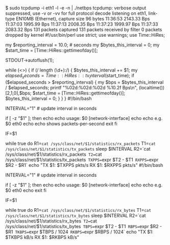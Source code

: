 $ sudo tcpdump -i eth1 -l -e -n | ./netbps
tcpdump: verbose output suppressed, use -v or -vv for full protocol decode
listening on eth1, link-type EN10MB (Ethernet), capture size 96 bytes
11:36:53    2143.33 Bps
11:37:03    1995.99 Bps
11:37:13    2008.35 Bps
11:37:23    1999.97 Bps
11:37:33    2083.32 Bps
131 packets captured
131 packets received by filter
0 packets dropped by kernel
#!/usr/bin/perl
use strict;
use warnings;
use Time::HiRes;

my $reporting_interval = 10.0; # seconds
my $bytes_this_interval = 0;
my $start_time = [Time::HiRes::gettimeofday()];

STDOUT->autoflush(1);

while (<>) {
  if (/ length (\d+):/) {
    $bytes_this_interval += $1;
    my $elapsed_seconds = Time::HiRes::tv_interval($start_time);
    if ($elapsed_seconds > $reporting_interval) {
       my $bps = $bytes_this_interval / $elapsed_seconds;
       printf "%02d:%02d:%02d %10.2f Bps\n", (localtime())[2,1,0],$bps;
       $start_time = [Time::HiRes::gettimeofday()];
       $bytes_this_interval = 0;
    }
  }
}
#!/bin/bash

INTERVAL="1"  # update interval in seconds

if [ -z "$1" ]; then
        echo
        echo usage: $0 [network-interface]
        echo
        echo e.g. $0 eth0
        echo
        echo shows packets-per-second
        exit
fi

IF=$1

while true
do
        R1=`cat /sys/class/net/$1/statistics/rx_packets`
        T1=`cat /sys/class/net/$1/statistics/tx_packets`
        sleep $INTERVAL
        R2=`cat /sys/class/net/$1/statistics/rx_packets`
        T2=`cat /sys/class/net/$1/statistics/tx_packets`
        TXPPS=`expr $T2 - $T1`
        RXPPS=`expr $R2 - $R1`
        echo "TX $1: $TXPPS pkts/s RX $1: $RXPPS pkts/s"
        #!/bin/bash

INTERVAL="1"  # update interval in seconds

if [ -z "$1" ]; then
        echo
        echo usage: $0 [network-interface]
        echo
        echo e.g. $0 eth0
        echo
        exit
fi

IF=$1

while true
do
        R1=`cat /sys/class/net/$1/statistics/rx_bytes`
        T1=`cat /sys/class/net/$1/statistics/tx_bytes`
        sleep $INTERVAL
        R2=`cat /sys/class/net/$1/statistics/rx_bytes`
        T2=`cat /sys/class/net/$1/statistics/tx_bytes`
        TBPS=`expr $T2 - $T1`
        RBPS=`expr $R2 - $R1`
        TKBPS=`expr $TBPS / 1024`
        RKBPS=`expr $RBPS / 1024`
        echo "TX $1: $TKBPS kB/s RX $1: $RKBPS kB/s"
